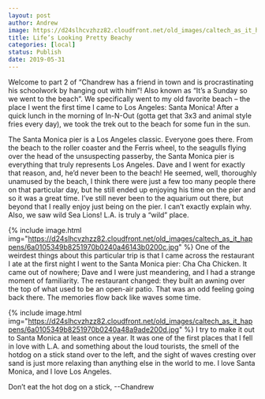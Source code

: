 ```yaml
---
layout: post
author: Andrew
image: https://d24slhcvzhzz82.cloudfront.net/old_images/caltech_as_it_happens/6a0105349b8251970b0240a46143a7200c.jpg
title: Life’s Looking Pretty Beachy
categories: [local]
status: Publish
date: 2019-05-31
---
```


Welcome to part 2 of “Chandrew has a friend in town and is procrastinating his schoolwork by hanging out with him”! Also known as “It’s a Sunday so we went to the beach”. We specifically went to my old favorite beach – the place I went the first time I came to Los Angeles: Santa Monica! After a quick lunch in the morning of In-N-Out (gotta get that 3x3 and animal style fries every day), we took the trek out to the beach for some fun in the sun.

The Santa Monica pier is a Los Angeles classic. Everyone goes there. From the beach to the roller coaster and the Ferris wheel, to the seagulls flying over the head of the unsuspecting passerby, the Santa Monica pier is everything that truly represents Los Angeles. Dave and I went for exactly that reason, and, he’d never been to the beach! He seemed, well, thoroughly unamused by the beach, I think there were just a few too many people there on that particular day, but he still ended up enjoying his time on the pier and so it was a great time. I’ve still never been to the aquarium out there, but beyond that I really enjoy just being on the pier. I can’t exactly explain why. Also, we saw wild Sea Lions! L.A. is truly a “wild” place.


{% include image.html img="https://d24slhcvzhzz82.cloudfront.net/old_images/caltech_as_it_happens/6a0105349b8251970b0240a46143b0200c.jpg" %}
One of the weirdest things about this particular trip is that I came across the restaurant I ate at the first night I went to the Santa Monica pier: Cha Cha Chicken. It came out of nowhere; Dave and I were just meandering, and I had a strange moment of familiarity. The restaurant changed: they built an awning over the top of what used to be an open-air patio. That was an odd feeling going back there. The memories flow back like waves some time.


{% include image.html img="https://d24slhcvzhzz82.cloudfront.net/old_images/caltech_as_it_happens/6a0105349b8251970b0240a48a9ade200d.jpg" %}
I try to make it out to Santa Monica at least once a year. It was one of the first places that I fell in love with L.A. and something about the loud tourists, the smell of the hotdog on a stick stand over to the left, and the sight of waves cresting over sand is just more relaxing than anything else in the world to me. I love Santa Monica, and I love Los Angeles.

Don’t eat the hot dog on a stick,
--Chandrew
